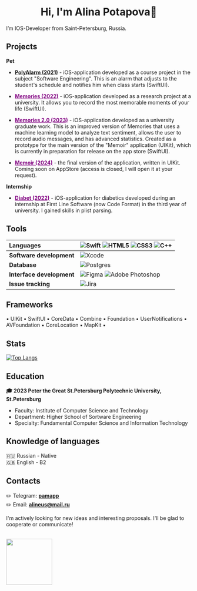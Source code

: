 <h1 align="center">Hi, I'm Alina Potapova👋</h1>

I’m IOS-Developer from Saint-Petersburg, Russia.

<h2>Projects</h2>

**Pet**

* <a href="https://github.com/pamapp/Poly_Alarm">**PolyAlarm (2021)**</a> - iOS-application developed as a course project in the subject "Software Engineering". This is an alarm that adjusts to the student's schedule and notifies him when class starts (SwiftUI).

* <a href="https://github.com/pamapp/Memories" style="color: purple;" >**Memories (2022)**</a> - iOS-application developed as a research project at a university. It allows you to record the most memorable moments of your life (SwiftUI).

* <a href="https://github.com/pamapp/Diploma" style="color: purple;" >**Memories 2.0 (2023)**</a> - iOS-application developed as a university graduate work. This is an improved version of Memories that uses a machine learning model to analyze text sentiment, allows the user to record audio messages, and has advanced statistics. Created as a prototype for the main version of the "Memoir" application (UIKit), which is currently in preparation for release on the app store (SwiftUI).

* <a href="https://github.com/pamapp/VladichLessons" style="color: purple;" >**Memoir (2024)**</a> - the final version of the application, written in UIKit. Coming soon on AppStore (access is closed, I will open it at your request).

**Internship**

* <a href="https://github.com/pamapp/Diabet" style="color: purple;" >**Diabet (2022)**</a> - iOS-application for diabetics developed during an internship at First Line Software (now Code Format) in the third year of university. I gained skills in plist parsing.

<h2>Tools</h2>

| Languages           | ![Swift](https://img.shields.io/badge/swift-F54A2A?style=for-the-badge&logo=swift&logoColor=white) ![HTML5](https://img.shields.io/badge/html5-%23E34F26.svg?style=for-the-badge&logo=html5&logoColor=white) ![CSS3](https://img.shields.io/badge/css3-%231572B6.svg?style=for-the-badge&logo=css3&logoColor=white) ![C++](https://img.shields.io/badge/c++-%2300599C.svg?style=for-the-badge&logo=c%2B%2B&logoColor=white) |
| :--- | :--- |
| **Software development**   | ![Xcode](https://img.shields.io/badge/Xcode-007ACC?style=for-the-badge&logo=Xcode&logoColor=white) |
| **Database**               | ![Postgres](https://img.shields.io/badge/postgres-%23316192.svg?style=for-the-badge&logo=postgresql&logoColor=white) |
| **Interface development**  | ![Figma](https://img.shields.io/badge/figma-%23F24E1E.svg?style=for-the-badge&logo=figma&logoColor=white) ![Adobe Photoshop](https://img.shields.io/badge/adobe%20photoshop-%2331A8FF.svg?style=for-the-badge&logo=adobe%20photoshop&logoColor=white) |
| **Issue tracking**         | ![Jira](https://img.shields.io/badge/jira-%230A0FFF.svg?style=for-the-badge&logo=jira&logoColor=white) |

<h2>Frameworks</h2>
▪️ UIKit ▪️ SwiftUI ▪️ CoreData ▪️ Combine ▪️ Foundation ▪️ UserNotifications ▪️ AVFoundation ▪️ CoreLocation ▪️ MapKit ▪️

<h2>Stats</h2>

[![Top Langs](https://github-readme-stats.vercel.app/api/top-langs/?username=pamapp&layout=compact&theme=github_dark&langs_count=6&custom_title=Languages&hide=C)](https://github.com/anuraghazra/github-readme-stats)

<h2>Education</h2>

**🎓 2023 Peter the Great St.Petersburg Polytechnic University, St.Petersburg**<br>
* Faculty: Institute of Computer Science and Technology<br>
* Department: Higher School of Sortware Engineering<br>
* Specialty: Fundamental Computer Science and Information Technology

<h2>Knowledge of languages</h2>

🇷🇺 Russian - Native 
<br>
🇬🇧 English - B2

<h2>Contacts</h2>

✏️ Telegram: <a href="https://t.me/pamapp">**pamapp**</a><br>
✏️ Email: <a href="mailto:alineus@mail.ru">**alineus@mail.ru**</a>

I'm actively looking for new ideas and interesting proposals. I'll be glad to cooperate or communicate!
<br>
<br>

<img width="125" src="https://user-images.githubusercontent.com/55293935/171183541-bd41dbdc-37f2-460c-976a-0682f8a4b737.png"/>
